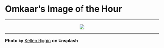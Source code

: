 # Omkaar's Image of the Hour

---

<div align="center">

<a href="https://unsplash.com/photos/curved-stairs-lead-towards-a-tall-building-pU5FGbVYriU">
  <img src="https://images.unsplash.com/photo-1743278953033-d9f4e2ba6b7c?crop=entropy&cs=tinysrgb&fit=max&fm=jpg&ixid=M3w3NjA2Nzh8MHwxfHJhbmRvbXx8fHx8fHx8fDE3NTAwNTM2MDB8&ixlib=rb-4.1.0&q=80&w=1080" style="max-width:100%; height:auto;">
</a>



</div>

---

**Photo by** [Kellen Riggin](https://unsplash.com/@kalaniparker) **on Unsplash**

